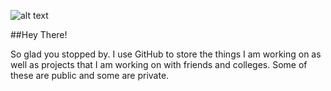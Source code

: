 ![alt text](https://raw.githubusercontent.com/tprinty/tprinty/master/code.gif "I Like to code.")


##Hey There!

So glad you stopped by. I use GitHub to store the things I am working on as well as projects that I am working on with friends and colleges. Some of these are public and some are private. 


<!--
**tprinty/tprinty** is a ✨ _special_ ✨ repository because its `README.md` (this file) appears on your GitHub profile.

Here are some ideas to get you started:

- 🔭 I’m currently working on ...
- 🌱 I’m currently learning ...
- 👯 I’m looking to collaborate on ...
- 🤔 I’m looking for help with ...
- 💬 Ask me about ...
- 📫 How to reach me: ...
- 😄 Pronouns: ...
- ⚡ Fun fact: ...
-->
